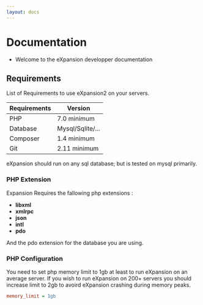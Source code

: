 ```yaml
---
layout: docs
---
```


# Documentation

* Welcome to the eXpansion developper documentation


## Requirements

List of Requirements to use eXpansion2 on your servers.


| **Requirements** | **Version**      | 
|------------------|------------------|
| PHP              | 7.0 minimum      |
| Database         | Mysql/Sqlite/... |
| Composer         | 1.4 minimum      |
| Git              | 2.11 minimum     |

eXpansion should run on any sql database; but is tested on mysql primarily.

### PHP Extension

Expansion Requires the fallowing php extensions : 

* **libxml**
* **xmlrpc**
* **json**
* **intl**
* **pdo**

And the pdo extension for the database you are using.

### PHP Configuration

You need to set php memory limit to 1gb at least to run eXpansion on an average server. 
If you wish to run eXpansion on 200+ servers you should increase limit to 2gb to avoird eXpansion crashing during memory peaks.

````ini
memory_limit = 1gb
````

